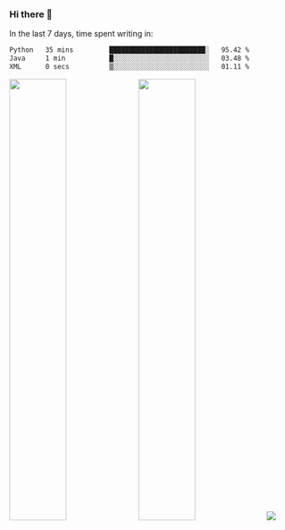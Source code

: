 ### Hi there 👋

In the last 7 days, time spent writing in:

<!--START_SECTION:waka-->

```txt
Python   35 mins         ████████████████████████░   95.42 %
Java     1 min           █░░░░░░░░░░░░░░░░░░░░░░░░   03.48 %
XML      0 secs          ▒░░░░░░░░░░░░░░░░░░░░░░░░   01.11 %
```

<!--END_SECTION:waka-->

<img src="https://wakatime.com/share/@jimtje/5d0c92de-08f8-4a72-8f2f-6a9693d1e318.svg" width=45% height=45%> <img src="https://wakatime.com/share/@jimtje/501498ae-bda5-4da7-a89d-b40bcdd5556d.svg" width=45% height=45%>
![](https://hit.yhype.me/github/profile?user_id=43537315)
